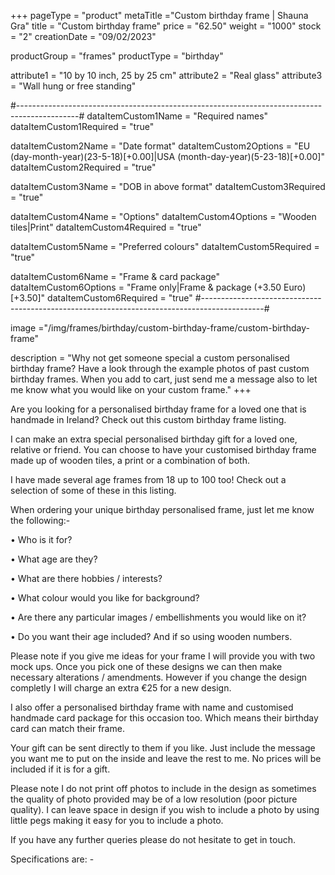 +++
pageType = "product"
metaTitle ="Custom birthday frame | Shauna Gra"
title = "Custom birthday frame"
price = "62.50"
weight = "1000"
stock = "2"
creationDate = "09/02/2023"

productGroup = "frames"
productType = "birthday"
 
attribute1 = "10 by 10 inch, 25 by 25 cm" 
attribute2 = "Real glass"
attribute3 = "Wall hung or free standing"

#---------------------------------------------------------------------------------------------#
dataItemCustom1Name = "Required names"
dataItemCustom1Required = "true"

dataItemCustom2Name = "Date format"
dataItemCustom2Options = "EU (day-month-year)(23-5-18)[+0.00]|USA (month-day-year)(5-23-18)[+0.00]"
dataItemCustom2Required = "true"

dataItemCustom3Name = "DOB in above format"
dataItemCustom3Required = "true"

dataItemCustom4Name = "Options"
dataItemCustom4Options = "Wooden tiles|Print"
dataItemCustom4Required = "true"

dataItemCustom5Name = "Preferred colours"
dataItemCustom5Required = "true"

dataItemCustom6Name = "Frame & card package"
dataItemCustom6Options = "Frame only|Frame & package (+3.50 Euro)[+3.50]"
dataItemCustom6Required = "true"
#---------------------------------------------------------------------------------------------#

image ="/img/frames/birthday/custom-birthday-frame/custom-birthday-frame"

description = "Why not get someone special a custom personalised birthday frame? Have a look through the example photos of past custom birthday frames. When you add to cart, just send me a message also to let me know what you would like on your custom frame."
+++

Are you looking for a personalised birthday frame for a loved one that is handmade in Ireland? Check out this custom birthday frame listing.

I can make an extra special personalised birthday gift for a loved one, relative or friend. You can choose to have your customised birthday frame made up of wooden tiles, a print or a combination of both.

I have made several age frames from 18 up to 100 too! Check out a selection of some of these in this listing.

When ordering your unique birthday personalised frame, just let me know the following:-

• Who is it for?

• What age are they?

• What are there hobbies / interests?

• What colour would you like for background?

• Are there any particular images / embellishments you would like on it?

• Do you want their age included? And if so using wooden numbers.

Please note if you give me ideas for your frame I will provide you with two mock ups. Once you pick one of these designs we can then make necessary alterations / amendments. However if you change the design completly I will charge an extra €25 for a new design.

I also offer a personalised birthday frame with name and customised handmade card package for this occasion too. Which means their birthday card can match their frame.

Your gift can be sent directly to them if you like. Just include the message you want me to put on the inside and leave the rest to me. No prices will be included if it is for a gift.

Please note I do not print off photos to include in the design as sometimes the quality of photo provided may be of a low resolution (poor picture quality). I can leave space in design if you wish to include a photo by using little pegs making it easy for you to include a photo.

If you have any further queries please do not hesitate to get in touch.

Specifications are: -
